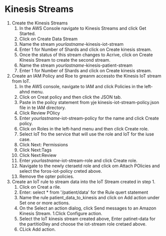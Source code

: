 # Kinesis Streams

1. Create the Kinesis Streams
   1. In the AWS Console navigate to Kinesis Streams and click Get Started.
   1. Click on Create Data Stream
   1. Name the stream *yourlastname*-kinesis-iot-stream
   1. Enter 1 for Number of Shards and click on Create kinesis stream.
   1. Once the status of this stream changes to Acrive, click on Create KInesis Stream to create the second stream.
   1. Name the stream *yourlastname*-kinesis-patient-stream
   1. Enter 1 for Number of Shards and click on Create kinesis stream.
1. Create an IAM Policy and Roe to greanm accessto the Kinesis IoT stream from IoT.
   1. In the AWS console, navigate to IAM and click Policies in the left-ahnd menu.
   1. Click on Creat policy and then click the JSON tab.
   1. Paste in the poilcy statement from yje kinesis-iot-stream-policy.json file in te IAM directory.
   1. Click Review POlicy
   1. Enter *yourlastname*-iot-stream-policy for the name and click Create policy.
   1. Click on Roles in the left-hand menu and then click Create role.
   1. Select IoT fro the service that will use the role and IoT for the iuse case.
   1. Click Next: Permissions
   1. Click Next:Tags
   1. Click Next:Review
   1. Enter *yourlastname*-iot-stream-role and click Create role.
   1. Navigate to the newly cteraetd role and click om Attach POlicies and select the foros-iot-policy creted above.
   1. Remove the opter policies.
1. Create an IoT rule to stream data into the IoT Stream created in step 1.
   1. Click on Creat a rile.
   1. Enter: select * from '/patient/data'  for the Rule quert statement
   1. Name the rule patient_data_to_kinesis and click on Add action under Set one or more actions.
   1. On the Select an action dialog, click Send messages to an Amazon Kinesis Stream.
   1.Click Configure action.
   1. Select the IoT kinesis stream created above, Enter patinet-data for the partitio0ley and choose the iot-stream role cretaed above.
   1. CLick Add action.
   
